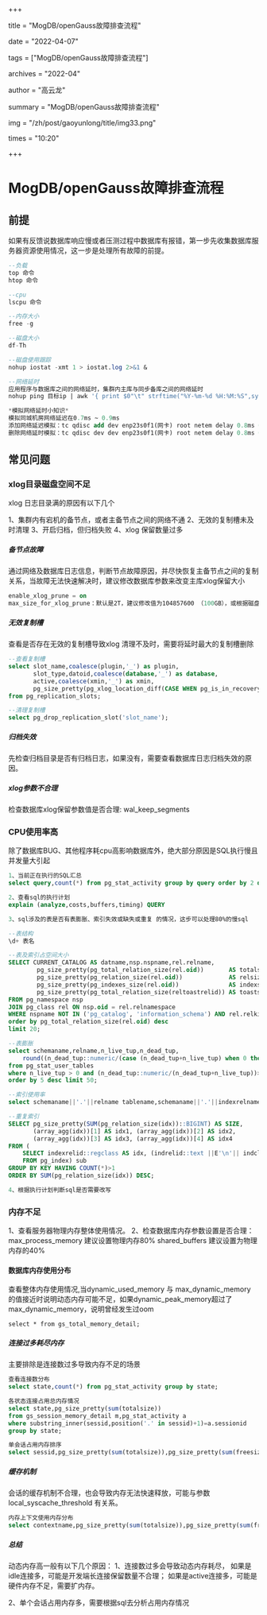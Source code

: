 +++

title = "MogDB/openGauss故障排查流程" 

date = "2022-04-07" 

tags = ["MogDB/openGauss故障排查流程"] 

archives = "2022-04" 

author = "高云龙" 

summary = "MogDB/openGauss故障排查流程"

img = "/zh/post/gaoyunlong/title/img33.png" 

times = "10:20"

+++

# MogDB/openGauss故障排查流程

## 前提

如果有反馈说数据库响应慢或者压测过程中数据库有报错，第一步先收集数据库服务器资源使用情况，这一步是处理所有故障的前提。

```sql
--负载
top 命令
htop 命令

--cpu
lscpu 命令

--内存大小
free -g

--磁盘大小
df-Th 

--磁盘使用跟踪
nohup iostat -xmt 1 > iostat.log 2>&1 &

--网络延时
应用程序与数据库之间的网络延时，集群内主库与同步备库之间的网络延时
nohup ping 目标ip | awk '{ print $0"\t" strftime("%Y-%m-%d %H:%M:%S",systime())}' > ping.log 2>&1 &

*模拟网络延时小知识*
模拟同城机房网络延迟在0.7ms ~ 0.9ms
添加网络延迟模拟：tc qdisc add dev enp23s0f1(网卡) root netem delay 0.8ms 0.1ms
删除网络延时模拟：tc qdisc dev dev enp23s0f1(网卡) root netem delay 0.8ms 0.1ms
```

## 常见问题

### xlog目录磁盘空间不足

xlog 日志目录满的原因有以下几个

1、集群内有宕机的备节点，或者主备节点之间的网络不通
2、无效的复制槽未及时清理
3、开启归档，但归档失败
4、xlog 保留数量过多

##### 备节点故障

通过网络及数据库日志信息，判断节点故障原因，并尽快恢复主备节点之间的复制关系，当故障无法快速解决时，建议修改数据库参数来改变主库xlog保留大小

```sql
enable_xlog_prune = on
max_size_for_xlog_prune：默认是2T，建议修改值为104857600 （100GB），或根据磁盘空间自行调整
```

##### 无效复制槽

查看是否存在无效的复制槽导致xlog 清理不及时，需要将延时最大的复制槽删除

```sql
--查看复制槽
select slot_name,coalesce(plugin,'_') as plugin,
       slot_type,datoid,coalesce(database,'_') as database,
       active,coalesce(xmin,'_') as xmin,
       pg_size_pretty(pg_xlog_location_diff(CASE WHEN pg_is_in_recovery() THEN pg_last_xlog_receive_location() ELSE pg_current_xlog_location() END , restart_lsn))  AS retained_bytes
from pg_replication_slots;

--清理复制槽
select pg_drop_replication_slot('slot_name');
```

##### 归档失效

先检查归档目录是否有归档日志，如果没有，需要查看数据库日志归档失效的原因。

##### xlog参数不合理

检查数据库xlog保留参数值是否合理: wal_keep_segments

### CPU使用率高

除了数据库BUG、其他程序耗cpu高影响数据库外，绝大部分原因是SQL执行慢且并发量大引起

```sql
1、当前正在执行的SQL汇总 
select query,count(*) from pg_stat_activity group by query order by 2 desc limit 5;

2、查看sql的执行计划
explain (analyze,costs,buffers,timing) QUERY 

3、sql涉及的表是否有表膨胀、索引失效或缺失或重复 的情况，这步可以处理80%的慢sql

--表结构
\d+ 表名

--表及索引占空间大小
SELECT CURRENT_CATALOG AS datname,nsp.nspname,rel.relname,
        pg_size_pretty(pg_total_relation_size(rel.oid))       AS totalsize,
        pg_size_pretty(pg_relation_size(rel.oid))             AS relsize,
        pg_size_pretty(pg_indexes_size(rel.oid))              AS indexsize,
        pg_size_pretty(pg_total_relation_size(reltoastrelid)) AS toastsize
FROM pg_namespace nsp
JOIN pg_class rel ON nsp.oid = rel.relnamespace
WHERE nspname NOT IN ('pg_catalog', 'information_schema') AND rel.relkind = 'r'
order by pg_total_relation_size(rel.oid) desc
limit 20;

--表膨胀
select schemaname,relname,n_live_tup,n_dead_tup,
	round((n_dead_tup::numeric/(case (n_dead_tup+n_live_tup) when 0 then 1 else (n_dead_tup+n_live_tup) end ) *100),2) as dead_rate
from pg_stat_user_tables
where n_live_tup > 0 and (n_dead_tup::numeric/(n_dead_tup+n_live_tup))>0
order by 5 desc limit 50;

--索引使用率
select schemaname||'.'||relname tablename,schemaname||'.'||indexrelname indexname,idx_scan,idx_tup_read,idx_tup_fetch from pg_stat_user_indexes;

--重复索引
SELECT pg_size_pretty(SUM(pg_relation_size(idx))::BIGINT) AS SIZE,
       (array_agg(idx))[1] AS idx1, (array_agg(idx))[2] AS idx2,
       (array_agg(idx))[3] AS idx3, (array_agg(idx))[4] AS idx4
FROM (
    SELECT indexrelid::regclass AS idx, (indrelid::text ||E'\n'|| indclass::text ||E'\n'|| indkey::text ||E'\n'||COALESCE(indexprs::text,'')||E'\n' || COALESCE(indpred::text,'')) AS KEY
    FROM pg_index) sub
GROUP BY KEY HAVING COUNT(*)>1
ORDER BY SUM(pg_relation_size(idx)) DESC;

4、根据执行计划判断sql是否需要改写
```

### 内存不足

1、查看服务器物理内存整体使用情况。
2、检查数据库内存参数设置是否合理：
max_process_memory 建议设置物理内存80%
shared_buffers 建议设置为物理内存的40%

#### 数据库内存使用分布

查看整体内存使用情况,当dynamic_used_memory 与 max_dynamic_memory 的值接近时说明动态内存可能不足，如果dynamic_peak_memory超过了max_dynamic_memory，说明曾经发生过oom

```
select * from gs_total_memory_detail; 
```

##### 连接过多耗尽内存

主要排除是连接数过多导致内存不足的场景

```sql
查看连接数分布
select state,count(*) from pg_stat_activity group by state;

各状态连接占用总内存情况
select state,pg_size_pretty(sum(totalsize))
from gs_session_memory_detail m,pg_stat_activity a 
where substring_inner(sessid,position('.' in sessid)+1)=a.sessionid
group by state;

单会话占用内存排序
select sessid,pg_size_pretty(sum(totalsize)),pg_size_pretty(sum(freesize)) from gs_session_memory_detail group by sessid order by sum(totalsize) desc limit 10;
```

##### 缓存机制

会话的缓存机制不合理，也会导致内存无法快速释放，可能与参数local_syscache_threshold 有关系。

```sql
内存上下文使用内存分布
select contextname,pg_size_pretty(sum(totalsize)),pg_size_pretty(sum(freesize)) from gs_session_memory_detail group by contextname order by sum(totalsize) desc limit 10;
```

##### 总结

动态内存高一般有以下几个原因：
1、连接数过多会导致动态内存耗尽，
如果是idle连接多，可能是开发端长连接保留数量不合理；
如果是active连接多，可能是硬件内存不足，需要扩内存。

2、单个会话占用内存多，需要根据sql去分析占用内存情况
